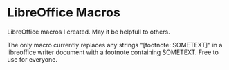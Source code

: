 # LibreOffice Macros
LibreOffice macros I created. May it be helpfull to others. 

The only macro currently replaces any strings "[footnote: SOMETEXT]" in a libreoffice writer document with a footnote containing SOMETEXT. Free to use for everyone. 
